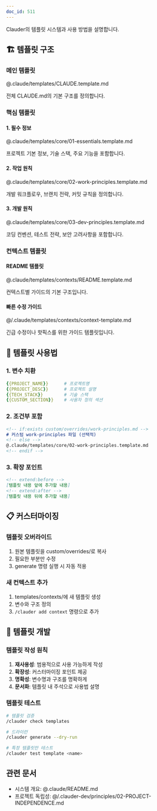 ```yaml
---
doc_id: 511
---
```


Clauder의 템플릿 시스템과 사용 방법을 설명합니다.

## 🏗️ 템플릿 구조

### 메인 템플릿
@.claude/templates/CLAUDE.template.md

전체 CLAUDE.md의 기본 구조를 정의합니다.

### 핵심 템플릿

#### 1. 필수 정보
@.claude/templates/core/01-essentials.template.md

프로젝트 기본 정보, 기술 스택, 주요 기능을 포함합니다.

#### 2. 작업 원칙
@.claude/templates/core/02-work-principles.template.md

개발 워크플로우, 브랜치 전략, 커밋 규칙을 정의합니다.

#### 3. 개발 원칙
@.claude/templates/core/03-dev-principles.template.md

코딩 컨벤션, 테스트 전략, 보안 고려사항을 포함합니다.

### 컨텍스트 템플릿

#### README 템플릿
@.claude/templates/contexts/README.template.md

컨텍스트별 가이드의 기본 구조입니다.

#### 빠른 수정 가이드
@/.claude/templates/contexts/context-template.md

긴급 수정이나 핫픽스를 위한 가이드 템플릿입니다.

## 🔧 템플릿 사용법

### 1. 변수 치환
```yaml
{{PROJECT_NAME}}      # 프로젝트명
{{PROJECT_DESC}}      # 프로젝트 설명
{{TECH_STACK}}        # 기술 스택
{{CUSTOM_SECTION}}    # 사용자 정의 섹션
```

### 2. 조건부 포함
```markdown
<!-- if:exists custom/overrides/work-principles.md -->
# 커스텀 work-principles 파일 (선택적)
<!-- else -->
@.claude/templates/core/02-work-principles.template.md
<!-- endif -->
```

### 3. 확장 포인트
```markdown
<!-- extend:before -->
[템플릿 내용 앞에 추가할 내용]
<!-- extend:after -->
[템플릿 내용 뒤에 추가할 내용]
```

## 📋 커스터마이징

### 템플릿 오버라이드
1. 원본 템플릿을 custom/overrides/로 복사
2. 필요한 부분만 수정
3. generate 명령 실행 시 자동 적용

### 새 컨텍스트 추가
1. templates/contexts/에 새 템플릿 생성
2. 변수와 구조 정의
3. `/clauder add context` 명령으로 추가

## 🚀 템플릿 개발

### 템플릿 작성 원칙
1. **재사용성**: 범용적으로 사용 가능하게 작성
2. **확장성**: 커스터마이징 포인트 제공
3. **명확성**: 변수명과 구조를 명확하게
4. **문서화**: 템플릿 내 주석으로 사용법 설명

### 템플릿 테스트
```bash
# 템플릿 검증
/clauder check templates

# 드라이런
/clauder generate --dry-run

# 특정 템플릿만 테스트
/clauder test template <name>
```

## 관련 문서
- 시스템 개요: @.claude/README.md
- 프로젝트 독립성: @/.clauder-dev/principles/02-PROJECT-INDEPENDENCE.md
